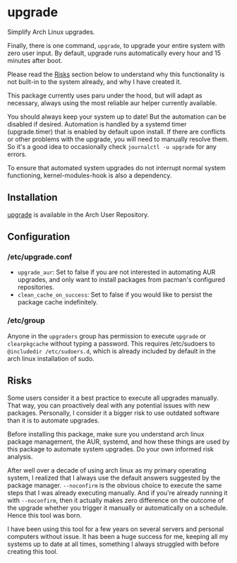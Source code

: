 # upgrade

Simplify Arch Linux upgrades.

Finally, there is one command, `upgrade`, to upgrade your entire system with zero user input. By default, upgrade runs automatically every hour and 15 minutes after boot.

Please read the [Risks](#risks) section below to understand why this functionality is not built-in to the system already, and why I have created it.

This package currently uses paru under the hood, but will adapt as necessary, always using the most reliable aur helper currently available.

You should always keep your system up to date! But the automation can be disabled if desired. Automation is handled by a systemd timer (upgrade.timer) that is enabled by default upon install. If there are conflicts or other problems with the upgrade, you will need to manually resolve them. So it's a good idea to occasionally check `journalctl -u upgrade` for any errors.

To ensure that automated system upgrades do not interrupt normal system functioning, kernel-modules-hook is also a dependency.

## Installation

[upgrade](https://aur.archlinux.org/packages/upgrade) is available in the Arch User Repository.

## Configuration

### /etc/upgrade.conf

- `upgrade_aur`: Set to false if you are not interested in automating AUR upgrades, and only want to install packages from pacman's configured repositories.
- `clean_cache_on_success`: Set to false if you would like to persist the package cache indefinitely.

### /etc/group

Anyone in the `upgraders` group has permission to execute `upgrade` or `clearpkgcache` without typing a password. This requires /etc/sudoers to `@includedir /etc/sudoers.d`, which is already included by default in the arch linux installation of sudo.

## Risks

Some users consider it a best practice to execute all upgrades manually. That way, you can proactively deal with any potential issues with new packages. Personally, I consider it a bigger risk to use outdated software than it is to automate upgrades.

Before installing this package, make sure you understand arch linux package management, the AUR, systemd, and how these things are used by this package to automate system upgrades. Do your own informed risk analysis.

After well over a decade of using arch linux as my primary operating system, I realized that I always use the default answers suggested by the package manager. `--noconfirm` is the obvious choice to execute the same steps that I was already executing manually. And if you're already running it with `--noconfirm`, then it actually makes zero difference on the outcome of the upgrade whether you trigger it manually or automatically on a schedule. Hence this tool was born.

I have been using this tool for a few years on several servers and personal computers without issue. It has been a huge success for me, keeping all my systems up to date at all times, something I always struggled with before creating this tool.
